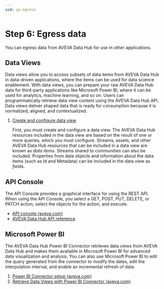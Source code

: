 ```yaml
---
uid: gs-egress
---
```


# Step 6: Egress data

You can egress data from AVEVA Data Hub for use in other applications.

## Data Views

Data views allow you to access subsets of data items from AVEVA Data Hub in data-driven applications, where the items can be used for data science enablement. With data views, you can prepare your raw AVEVA Data Hub data for third-party applications like Microsoft Power BI, where it can be used for analytics, machine learning, and so on. Users can programmatically retrieve data view content using the AVEVA Data Hub API. Data views deliver shaped data that is ready for consumption because it is normalized, aligned, and contextualized.

1. [Create and configure data view](https://docs.aveva.com/bundle/data-hub/page/analytics/data-views/data-views-create-and-configure.html)

    First, you must create and configure a data view. The AVEVA Data Hub resources included in the data view are based on the result of one or more queries, which you must configure. Streams, assets, and other AVEVA Data Hub resources that can be included in a data view are known as _data items_. Streams shared to communities can also be included. Properties from data objects and information about the data items (such as Id and Metadata) can be included in the data view as _fields_.

## API Console

The API Console provides a graphical interface for using the REST API. When using the API Console, you select a GET, POST, PUT, DELETE, or PATCH action, select the objects for the action, and execute.

- [API console (aveva.com)](https://docs.aveva.com/bundle/data-hub/page/api-reference/api-console.html)
- [AVEVA Data Hub API reference](https://docs.aveva.com/bundle/data-hub/page/api-reference/ocs-api-reference.html)

## Microsoft Power BI

The AVEVA Data Hub Power BI Connector retrieves data views from AVEVA Data Hub and makes them available in Microsoft Power BI for advanced data visualization and analysis. You can also use Microsoft Power BI to edit the query generated from the connector to modify the dates, edit the interpolation interval, and enable an incremental refresh of data.

1. [Power BI Connector setup (aveva.com)](https://docs.aveva.com/bundle/data-hub/page/visualize-data/power-bi-connector/set-up-power-bi.html)
2. [Retrieve Data Views with Power BI Connector (aveva.com)](https://docs.aveva.com/bundle/data-hub/page/visualize-data/power-bi-connector/retrieve-data-views.html)